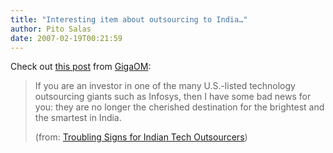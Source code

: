 ```yaml
---
title: "Interesting item about outsourcing to India…"
author: Pito Salas
date: 2007-02-19T00:21:59
---
```




Check out [this post](<http://feeds.feedburner.com/~r/OmMalik/~3/92632691/>)
from [GigaOM](<http://gigaom.com>):

> If you are an investor in one of the many U.S.-listed technology outsourcing
> giants such as Infosys, then I have some bad news for you: they are no
> longer the cherished destination for the brightest and the smartest in
> India.
>
> (from: [Troubling Signs for Indian Tech
> Outsourcers](<http://feeds.feedburner.com/~r/OmMalik/~3/92632691/>))


